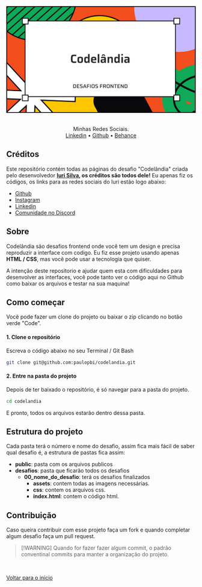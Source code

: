 <div id="top" align="center">

<div align="center">
  <img src="./public/capa_codelandia.svg" alt="logo">
</div>

<br>

Minhas Redes Sociais. <br>
<a href="https://www.linkedin.com/in/paulopbi/" target="_blank">Linkedin</a> •
<a href="https://github.com/paulopbi" target="_blank">Github</a> •
<a href="https://www.behance.net/paulopbi" target="_blank">Behance</a>

</div>

## Créditos

Este repositório contém todas as páginas do desafio "Codelândia" criada pelo desenvolvedor **[Iuri Silva](https://www.instagram.com/iuricode/), os créditos são todos dele!** Eu apenas fiz os códigos, os links para as redes sociais do Iuri estão logo abaixo: <br>

- [Github](https://github.com/iuricode)
- [Instagram](https://www.instagram.com/iuricode/)
- [Linkedin](https://www.linkedin.com/in/iuricode)
- [Comunidade no Discord](https://discord.com/invite/QevDJqCzaY)

## Sobre

Codelândia são desafios frontend onde você tem um design e precisa reproduzir a interface com codigo. Eu fiz esse projeto usando apenas **HTML / CSS**, mas você pode usar a tecnologia que quiser.

A intenção deste repositorio e ajudar quem esta com dificuldades para desenvolver as interfaces, você pode tanto ver o código aqui no Github como baixar os arquivos e testar na sua maquina!

## Como começar

Você pode fazer um clone do projeto ou baixar o zip clicando no botão verde "Code".

#### 1. Clone o repositório

Escreva o código abaixo no seu Terminal / Git Bash

```bash
git clone git@github.com:paulopbi/codelandia.git
```

#### 2. Entre na pasta do projeto

Depois de ter baixado o repositório, é só navegar para a pasta do projeto.

```bash
cd codelandia
```

E pronto, todos os arquivos estarão dentro dessa pasta.

## Estrutura do projeto

Cada pasta terá o número e nome do desafio, assim fica mais fácil de saber qual desafio é, a estrutura de pastas fica assim:

- **public**: pasta com os arquivos publicos
- **desafios**: pasta que ficarão todos os desafios
  - **00_nome_do_desafio**: terá os desafios finalizados
    - **assets**: contem todas as imagens necessárias.
    - **css**: contem os arquivos css.
    - **index.html**: contem o código html.

## Contribuição

Caso queira contribuir com esse projeto faça um fork e quando completar algum desafio faça um pull request.

> [!WARNING] Quando for fazer fazer algum commit, o padrão conventinal commits para manter a organização do projeto.

<br>

<a href="#top">Voltar para o início</a>
